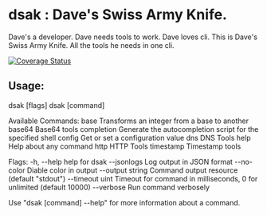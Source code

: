 # dsak : Dave's Swiss Army Knife.

Dave's a developer.
Dave needs tools to work.
Dave loves cli.
This is Dave's Swiss Army Knife.
All the tools he needs in one cli.

[![Coverage Status](https://coveralls.io/repos/github/jucrouzet/dsak/badge.svg)](https://coveralls.io/github/jucrouzet/dsak)


## Usage:
  dsak [flags]
  dsak [command]

Available Commands:
  base        Transforms an integer from a base to another
  base64      Base64 tools
  completion  Generate the autocompletion script for the specified shell
  config      Get or set a configuration value
  dns         DNS Tools
  help        Help about any command
  http        HTTP Tools
  timestamp   Timestamp tools

Flags:
  -h, --help            help for dsak
      --jsonlogs        Log output in JSON format
      --no-color        Diable color in output
      --output string   Command output resource (default "stdout")
      --timeout uint    Timeout for command in milliseconds, 0 for unlimited (default 10000)
      --verbose         Run command verbosely

Use "dsak [command] --help" for more information about a command.
